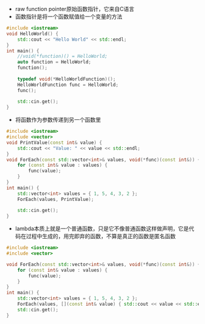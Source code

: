 - raw function pointer原始函数指针，它来自C语言
- 函数指针是将一个函数赋值给一个变量的方法

```c++
#include <iostream>  
void HelloWorld() {
	std::cout << "Hello World" << std::endl;
}
int main() {
	//void(*function)() = HelloWorld;
	auto function = HelloWorld;
	function();
    
    typedef void(*HelloWorldFunction)();
	HelloWorldFunction func = HelloWorld;
	func();
	
	std::cin.get();
}
```

- 将函数作为参数传递到另一个函数里

```c++
#include <iostream>
#include <vector>
void PrintValue(const int& value) {
	std::cout << "Value: " << value << std::endl;
}
void ForEach(const std::vector<int>& values, void(*func)(const int&)) {
	for (const int& value : values) {
		func(value);
	}
}
int main() {
	std::vector<int> values = { 1, 5, 4, 3, 2 };
	ForEach(values, PrintValue);
	
	std::cin.get();
}
```

- lambda本质上就是一个普通函数，只是它不像普通函数这样做声明，它是代码在过程中生成的，用完即弃的函数，不算是真正的函数是匿名函数

```c++
#include <iostream>
#include <vector>

void ForEach(const std::vector<int>& values, void(*func)(const int&)) {
	for (const int& value : values) {
		func(value);
	}
}
int main() {
	std::vector<int> values = { 1, 5, 4, 3, 2 };
	ForEach(values, [](const int& value) { std::cout << value << std::endl; });
	std::cin.get();
}
```

